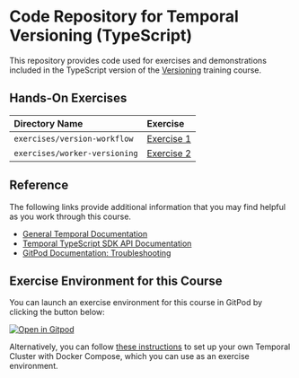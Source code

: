 # Code Repository for Temporal Versioning (TypeScript)
This repository provides code used for exercises and demonstrations
included in the TypeScript version of the 
[Versioning](https://learn.temporal.io/courses/temporal_102/versioning) 
training course.


## Hands-On Exercises

Directory Name                     | Exercise
:--------------------------------- | :-------------------------------------------------------
`exercises/version-workflow`       | [Exercise 1](exercises/version-workflow/README.md)
`exercises/worker-versioning`      | [Exercise 2](exercises/worker-versioning/README.md)


## Reference
The following links provide additional information that you may find helpful as you work through this course.
* [General Temporal Documentation](https://docs.temporal.io/)
* [Temporal TypeScript SDK API Documentation](https://typescript.temporal.io)
* [GitPod Documentation: Troubleshooting](https://www.gitpod.io/docs/troubleshooting)

## Exercise Environment for this Course
You can launch an exercise environment for this course in GitPod by 
clicking the button below:

[![Open in Gitpod](https://gitpod.io/button/open-in-gitpod.svg)](https://gitpod.io/#https://github.com/temporalio/edu-versioning-typescript-code)

Alternatively, you can follow 
[these instructions](https://learn.temporal.io/getting_started/typescript/dev_environment/) to 
set up your own Temporal Cluster with Docker Compose, which you can use as an 
exercise environment.
